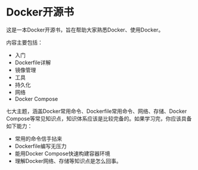 # Docker开源书

这是一本Docker开源书，旨在帮助大家熟悉Docker、使用Docker。

内容主要包括：

- 入门
- Dockerfile详解
- 镜像管理
- 工具
- 持久化
- 网络
- Docker Compose

七大主题，涵盖Docker常用命令、Dockerfile常用命令、网络、存储、Docker Compose等常见知识点，知识体系应该是比较完备的。如果学习完，你应该具备如下能力：

- 常用的命令信手拈来
- Dockerfile编写无压力
- 能用Docker Compose快速构建容器环境
- 理解Docker网络、存储等知识点是怎么回事。